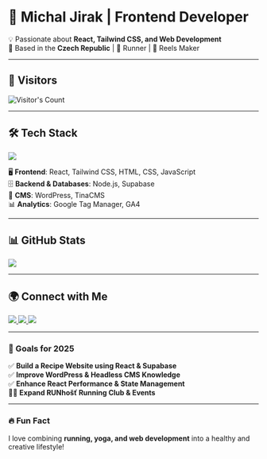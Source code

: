 # 🚀 Michal Jirak | Frontend Developer
💡 Passionate about **React, Tailwind CSS, and Web Development**  
📍 Based in the **Czech Republic** | 🏃 Runner | 🎥 Reels Maker  

---

## 👀 Visitors
<div>
  <img src="https://profile-counter.glitch.me/MichalJirak/count.svg" alt="Visitor's Count" />
</div>

---

## 🛠️ Tech Stack
<div>
  <img src="https://skillicons.dev/icons?i=html,css,js,react,tailwind,nodejs,figma,wordpress,supabase" />
</div>

🖥️ **Frontend**: React, Tailwind CSS, HTML, CSS, JavaScript  
🗄️ **Backend & Databases**: Node.js, Supabase  
📝 **CMS**: WordPress, TinaCMS  
📊 **Analytics**: Google Tag Manager, GA4  

---

## 📊 GitHub Stats
<div>
  <img src="https://github-readme-stats.vercel.app/api?username=MichalJirak&show_icons=true&theme=radical" />
</div>

---

## 🌍 Connect with Me
<div>
  <a href="https://michaljirak.cz">
    <img src="https://img.shields.io/badge/website-0078D4?style=for-the-badge&logo=globe&logoColor=ffffff" />  
  </a>
  <a href="mailto:majklmajklson@gmail.com">
    <img src="https://img.shields.io/badge/gmail-EA4335?style=for-the-badge&logo=gmail&logoColor=ffffff" />  
  </a>
  <a href="https://t.me/michaljirak">
    <img src="https://img.shields.io/badge/telegram-26A5E4?style=for-the-badge&logo=telegram&logoColor=ffffff" />  
  </a>
</div>

---

### 🎯 Goals for 2025
✅ **Build a Recipe Website using React & Supabase**  
✅ **Improve WordPress & Headless CMS Knowledge**  
✅ **Enhance React Performance & State Management**  
🏃‍♂️ **Expand RUNhošť Running Club & Events**  

---

### 🔥 Fun Fact
I love combining **running, yoga, and web development** into a healthy and creative lifestyle!  
